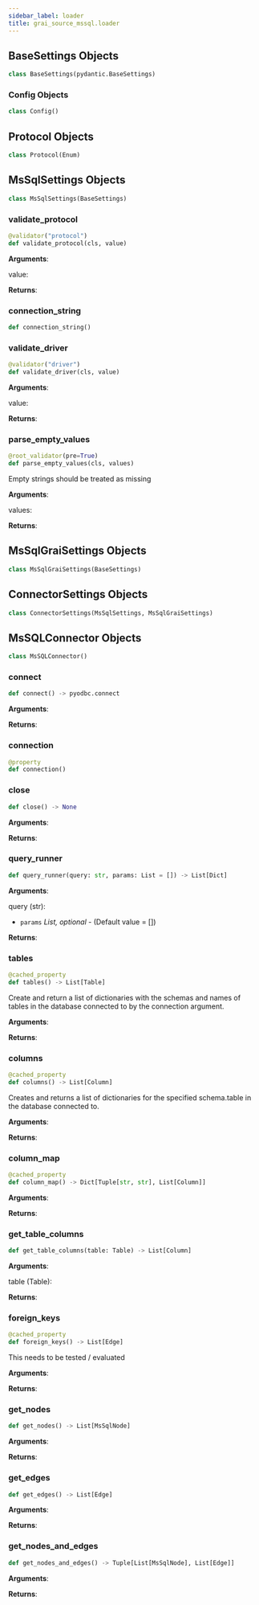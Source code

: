 ```yaml
---
sidebar_label: loader
title: grai_source_mssql.loader
---
```


## BaseSettings Objects

```python
class BaseSettings(pydantic.BaseSettings)
```



### Config Objects

```python
class Config()
```



## Protocol Objects

```python
class Protocol(Enum)
```



## MsSqlSettings Objects

```python
class MsSqlSettings(BaseSettings)
```



### validate\_protocol

```python
@validator("protocol")
def validate_protocol(cls, value)
```

**Arguments**:

  value:


**Returns**:



### connection\_string

```python
def connection_string()
```



### validate\_driver

```python
@validator("driver")
def validate_driver(cls, value)
```

**Arguments**:

  value:


**Returns**:



### parse\_empty\_values

```python
@root_validator(pre=True)
def parse_empty_values(cls, values)
```

Empty strings should be treated as missing

**Arguments**:

  values:


**Returns**:



## MsSqlGraiSettings Objects

```python
class MsSqlGraiSettings(BaseSettings)
```



## ConnectorSettings Objects

```python
class ConnectorSettings(MsSqlSettings, MsSqlGraiSettings)
```



## MsSQLConnector Objects

```python
class MsSQLConnector()
```



### connect

```python
def connect() -> pyodbc.connect
```

**Arguments**:



**Returns**:



### connection

```python
@property
def connection()
```



### close

```python
def close() -> None
```

**Arguments**:



**Returns**:



### query\_runner

```python
def query_runner(query: str, params: List = []) -> List[Dict]
```

**Arguments**:

  query (str):
- `params` _List, optional_ - (Default value = [])


**Returns**:



### tables

```python
@cached_property
def tables() -> List[Table]
```

Create and return a list of dictionaries with the
schemas and names of tables in the database
connected to by the connection argument.

**Arguments**:



**Returns**:



### columns

```python
@cached_property
def columns() -> List[Column]
```

Creates and returns a list of dictionaries for the specified
schema.table in the database connected to.

**Arguments**:



**Returns**:



### column\_map

```python
@cached_property
def column_map() -> Dict[Tuple[str, str], List[Column]]
```

**Arguments**:



**Returns**:



### get\_table\_columns

```python
def get_table_columns(table: Table) -> List[Column]
```

**Arguments**:

  table (Table):


**Returns**:



### foreign\_keys

```python
@cached_property
def foreign_keys() -> List[Edge]
```

This needs to be tested / evaluated

**Arguments**:



**Returns**:



### get\_nodes

```python
def get_nodes() -> List[MsSqlNode]
```

**Arguments**:



**Returns**:



### get\_edges

```python
def get_edges() -> List[Edge]
```

**Arguments**:



**Returns**:



### get\_nodes\_and\_edges

```python
def get_nodes_and_edges() -> Tuple[List[MsSqlNode], List[Edge]]
```

**Arguments**:



**Returns**:
